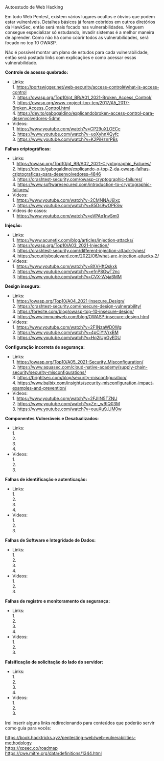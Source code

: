 Autoestudo de Web Hacking

Em todo Web Pentest, existem vários lugares ocultos e óbvios que podem estar vulneráveis. Detalhes básicos já foram cobridos em outros diretórios da HawkSec, então será mais focado nas vulnerabilidades. Ninguem consegue especializar só estudando, invadir sistemas é a melhor maneira de aprender. Como não há como cobrir todos as vulnerabilidades, será focado no top 10 OWASP.

Não é possível montar um plano de estudos para cada vulnerabilidade, então será postado links com explicações e como acessar essas vulnerabilidade.

**Controle de acesso quebrado:**  
  * Links:   
        1. https://portswigger.net/web-security/access-control#what-is-access-control  
        2. https://owasp.org/Top10/pt_BR/A01_2021-Broken_Access_Control/  
        3. https://owasp.org/www-project-top-ten/2017/A5_2017-Broken_Access_Control.html  
        4. https://dev.to/gabogaldino/explicandobroken-access-control-para-desenvolvedores-5dmn  
  * Videos:  
        1. https://www.youtube.com/watch?v=CP29uXLOECc  
        2. https://www.youtube.com/watch?v=uoXyhnXQyfc  
        3. https://www.youtube.com/watch?v=K2PiHznrPBs  
  
**Falhas criptográficas:**  
  * Links:   
        1. https://owasp.org/Top10/pt_BR/A02_2021-Cryptographic_Failures/   
        2. https://dev.to/gabogaldino/explicando-o-top-2-da-owasp-falhas-criptograficas-para-desenvolvedores-4846  
        3. https://crashtest-security.com/owasp-cryptographic-failures/    
        4. https://www.softwaresecured.com/introduction-to-cryptographic-failures/   
  * Videos:  
        1. https://www.youtube.com/watch?v=2CMNNAJ6Ixc       
        2. https://www.youtube.com/watch?v=85Ds9wOPESw      
  * Videos de casos:  
        1. https://www.youtube.com/watch?v=eVPAq1nvSm0
 
**Injeção:** 
  * Links:   
        1. https://www.acunetix.com/blog/articles/injection-attacks/     
        2. https://owasp.org/Top10/A03_2021-Injection/   
        3. https://crashtest-security.com/different-injection-attack-types/  
        4. https://securityboulevard.com/2022/06/what-are-injection-attacks-2/   
  * Videos:  
        1. https://www.youtube.com/watch?v=8XVHftQskxk     
        2. https://www.youtube.com/watch?v=efnP8GwT2nc   
        3. https://www.youtube.com/watch?v=CVX-Wsja6MM  

**Design inseguro:**  
  * Links:   
        1. https://owasp.org/Top10/A04_2021-Insecure_Design/    
        2. https://crashtest-security.com/insecure-design-vulnerability/    
        3. https://foresite.com/blog/owasp-top-10-insecure-design/    
        4. https://www.immuniweb.com/blog/OWASP-insecure-design.html     
  * Videos:  
        1. https://www.youtube.com/watch?v=2F1NzaWD0Wg   
        2. https://www.youtube.com/watch?v=4pCiYtVrxBM     
        3. https://www.youtube.com/watch?v=Hq2iUpGyEDU  

**Configuração incorreta de segurança:**  
  * Links:   
        1. https://owasp.org/Top10/A05_2021-Security_Misconfiguration/    
        2. https://www.aquasec.com/cloud-native-academy/supply-chain-security/security-misconfigurations/    
        3. https://brightsec.com/blog/security-misconfiguration/    
        4. https://www.balbix.com/insights/security-misconfiguration-impact-examples-and-prevention/     
  * Videos:  
        1. https://www.youtube.com/watch?v=2FJIIN5TZNU     
        2. https://www.youtube.com/watch?v=Ze-_w9IQ03M   
        3. https://www.youtube.com/watch?v=ouuXu9_UM0w  

**Componentes Vulneráveis ​​e Desatualizados:**  
  * Links:   
        1.   
        2.   
        3.   
        4.    
  * Videos:  
        1.    
        2.    
        3.

**Falhas de identificação e autenticação:**  
  * Links:   
        1.   
        2.   
        3.   
        4.    
  * Videos:  
        1.    
        2.    
        3.

**Falhas de Software e Integridade de Dados:**  
  * Links:   
        1.   
        2.   
        3.   
        4.    
  * Videos:  
        1.    
        2.    
        3.

**Falhas de registro e monitoramento de segurança:**  
  * Links:   
        1.   
        2.   
        3.   
        4.    
  * Videos:  
        1.    
        2.    
        3.

**Falsificação de solicitação do lado do servidor:**  
  * Links:   
        1.   
        2.   
        3.   
        4.    
  * Videos:  
        1.    
        2.    
        3.  

Irei inserir alguns links redirecionando para conteúdos que poderão servir como guia para vocês:  

https://book.hacktricks.xyz/pentesting-web/web-vulnerabilities-methodology  
https://xpsec.co/roadmap    
https://cwe.mitre.org/data/definitions/1344.html  
